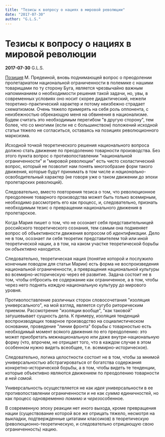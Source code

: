 ```yaml
---
title: "Тезисы к вопросу о нациях в мировой революции"
date: "2017-07-30"
author: "G.L.S."
---
```


# Тезисы к вопросу о нациях в мировой революции

**2017-07-30** G.L.S.

[Позиция](/10114.html) М. Предеиной, вновь поднимающей вопрос о преодолении пролетариатом национальной ограниченности в полемике с нашими товарищами по ту сторону Буга, является чрезвычайно важным напоминанием о необходимости решения такой задачи, но, увы, в современных условиях оно носит скорее дидактический, нежели теоретико-практический характер и потому неизбежно страдает схематизмом. Очень тяжело примерять на себя роль оппонента, с неизбежностью обрекающую меня на обвинения в национализме. Будем считать это необходимым перегибом "в другую сторону", тем более, что со многими (если не с большинством) положений исходной статьи тяжело не согласиться, оставаясь на позициях революционного марксизма.

Исходной точкой теоретического решения национального вопроса должно стать движение по преодолению товарности производства. Без этого пункта вопрос о противопоставлении "национальной ограниченности" и "мировой революции" есть чисто схоластический вопрос, который не позволит нам понять многообразие форм такого движения, которые будут принимать в том числе и *национально*-освободительный характер (не говоря уже о таком движении до эпохи пролетарских революций).

Следовательно, вместо повторения тезиса о том, что революционное преодоление товарного производства может быть только всемирным, необходимо рассмотреть его как процесс, и, следовательно, признать необходимым тезис о превращении национального движения в пролетарское.

Когда Мария пишет о том, что не осознает себя представительницей российского теоретического сознания, тем самым она подменяет вопрос об объективности движения вопросом об *идентификации*. Дело не в том, осознает ли себя теоретик представителем той или иной теоретической нации, а в том, на каком участке теоретической борьбы он *объективно* находится.

Следовательно, теоретическая нация (понятие которой и послужило конечным поводом для статьи Марии) есть форма не воспроизведения национальной ограниченности, а превращения национальной культуры во всемирно-историческую через её развитие. Задача состоит не в том, чтобы отбросить ее содержание как ограниченное, а в том, чтобы через него поднять *каждую* национальную культуру до мирового уровня.

Противопоставление различных сторон словосочетания "изоляция универсального", на мой взгляд, является сугубо риторическим приемом. Рассмотрение "изоляции вообще", "как таковой" затушевывает сущность дела. К примеру, изоляция тенденций воспроизводящих товарное производство на социалистическом основании, проведение "линии фронта" борьбы с товарностью есть необходимый момент всякого движения по его преодолению: это может приобретать межнациональную или даже внутри-национальную форму (что, впрочем, не отрицает того, что в каждом случае в этом особенном нужно видеть всеобщее, т.е. всемирно-историческое).

Следовательно, логика целостности состоит не в том, чтобы за мнимой универсальностью абстрагироваться от богатства содержания конкретно-исторической борьбы, а в том, чтобы видеть те тенденции, которые объективно являются движением по преодолению товарности *в ней самой.*

Универсальность осуществляется не как *идея* универсальности в ее противопоставлении ограниченности и не как *сумма* единичностей, но как процесс одновременно *помимо* и *через*особенное.

В современную эпоху реакции нет иного выхода, кроме превращения нации (существование которой все же отрицать тяжело, несмотря на выкладки, подтвержденные цитатами классиков) в теоретическую (революционно-теоретическую, и следовательно отрицающую свою ограниченность) нацию.